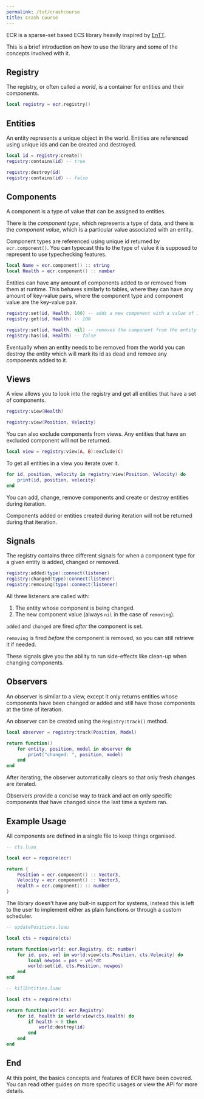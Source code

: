```yaml
---
permalink: /tut/crashcourse
title: Crash Course
---
```


ECR is a sparse-set based ECS library heavily inspired by
[EnTT](https://github.com/skypjack/entt).

This is a brief introduction on how to use the library and some of the concepts
involved with it.

## Registry

The registry, or often called a *world*, is a container for entities and their
components.

```lua
local registry = ecr.registry()
```

## Entities

An entity represents a unique object in the world. Entities are referenced using
unique ids and can be created and destroyed.

```lua
local id = registry:create()
registry:contains(id) -- true

registry:destroy(id)
registry:contains(id) -- false
```

## Components

A component is a type of value that can be assigned to entities.

There is the *component type*, which represents a type of data, and there is
the *component value*, which is a particular value associated with an entity.

Component types are referenced using unique id returned by `ecr.component()`.
You can typecast this to the type of value it is supposed to represent to
use typechecking features.

```lua
local Name = ecr.component() :: string
local Health = ecr.component() :: number
```

Entities can have any amount of components added to or removed from them
at runtime. This behaves similarly to tables, where they can have any amount of
key-value pairs, where the component type and component value are the key-value
pair.

```lua
registry:set(id, Health, 100) -- adds a new component with a value of 100
registry:get(id, Health) -- 100

registry:set(id, Health, nil) -- removes the component from the entity
registry:has(id, Health) -- false
```

Eventually when an entity needs to be removed from the world you can destroy
the entity which will mark its id as dead and remove any components added to it.

## Views

A view allows you to look into the registry and get all entities that have a
set of components.

```lua
registry:view(Health)

registry:view(Position, Velocity)
```

You can also exclude components from views. Any entities that have an excluded
component will not be returned.

```lua
local view = registry:view(A, B):exclude(C)
```

To get all entities in a view you iterate over it.

```lua
for id, position, velocity in registry:view(Position, Velocity) do
    print(id, position, velocity)
end
```

You can add, change, remove components and create or destroy entities during
iteration.

Components added or entities created during iteration will not be returned
during that iteration.

## Signals

The registry contains three different signals for when a component type for a
given entity is added, changed or removed.

```lua
registry:added(type):connect(listener)
registry:changed(type):connect(listener)
registry:removing(type):connect(listener)
```

All three listeners are called with:

1. The entity whose component is being changed.
2. The new component value (always `nil` in the case of `removing`).

`added` and `changed` are fired *after* the component is set.

`removing` is fired *before* the component is removed, so you can still retrieve
it if needed.

These signals give you the ability to run side-effects like clean-up when
changing components.

## Observers

An observer is similar to a view, except it only returns entities whose
components have been changed or added and still have those components at the
time of iteration.

An observer can be created using the `Registry:track()` method.

```lua
local observer = registry:track(Position, Model)

return function()
    for entity, position, model in observer do
        print("changed: ", position, model)
    end
end
```

After iterating, the observer automatically clears so that only fresh changes
are iterated.

Observers provide a concise way to track and act on only specific components
that have changed since the last time a system ran.

## Example Usage

All components are defined in a single file to keep things organised.

```lua
-- cts.luau

local ecr = require(ecr)

return {
    Position = ecr.component() :: Vector3,
    Velocity = ecr.component() :: Vector3,
    Health = ecr.component() :: number
}
```

The library doesn't have any bult-in support for systems, instead this is left
to the user to implement either as plain functions or through a custom scheduler.

```lua
-- updatePositions.luau

local cts = require(cts)

return function(world: ecr.Registry, dt: number)
    for id, pos, vel in world:view(cts.Position, cts.Velocity) do
        local newpos = pos + vel*dt
        world:set(id, cts.Position, newpos)
    end
end
```

```lua
-- killEntities.luau

local cts = require(cts)

return function(world: ecr.Registry)
    for id, health in world:view(cts.Health) do
        if health < 0 then
            world:destroy(id)
        end
    end
end
```

## End

At this point, the basics concepts and features of ECR have been covered.
You can read other guides on more specific usages or view the API for more
details.
